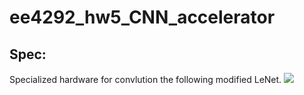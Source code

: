 # ee4292_hw5_CNN_accelerator

## Spec:

Specialized hardware for convlution the following modified LeNet.
![](https://i.imgur.com/FDDdtuZ.png)
